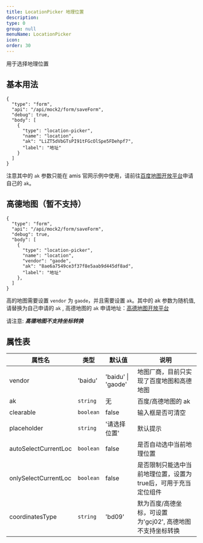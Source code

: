 ```yaml
---
title: LocationPicker 地理位置
description:
type: 0
group: null
menuName: LocationPicker
icon:
order: 30
---
```


用于选择地理位置

## 基本用法

```schema: scope="body"
{
  "type": "form",
  "api": "/api/mock2/form/saveForm",
  "debug": true,
  "body": [
    {
      "type": "location-picker",
      "name": "location",
      "ak": "LiZT5dVbGTsPI91tFGcOlSpe5FDehpf7",
      "label": "地址"
    }
  ]
}
```

注意其中的 `ak` 参数只能在 amis 官网示例中使用，请前往[百度地图开放平台](http://lbsyun.baidu.com/)申请自己的 `ak`。

## 高德地图（暂不支持）

```schema: scope="body"
{
  "type": "form",
  "api": "/api/mock2/form/saveForm",
  "debug": true,
  "body": [
    {
      "type": "location-picker",
      "name": "location",
      "vendor": "gaode",
      "ak": "8ae6a7549ce3f37f8e5aab9d445df8ad",
      "label": "地址"
    },
  ]
}
```

高的地图需要设置 `vendor` 为 `gaode`，并且需要设置 `ak`。其中的 ak 参数为随机值, 请替换为自己申请的 `ak` , 高德地图的 `ak` 申请地址：[高德地图开放平台](https://lbs.amap.com/)

请注意: **_高德地图不支持坐标转换_**

## 属性表

| 属性名          | 类型      | 默认值             | 说明                                                       |
| --------------- | --------- | ------------------ | ---------------------------------------------------------- |
| vendor          | 'baidu'   | 'baidu' \| 'gaode' | 地图厂商，目前只实现了百度地图和高德地图                   |
| ak              | `string`  | 无                 | 百度/高德地图的 ak                                         |
| clearable       | `boolean` | false              | 输入框是否可清空                                           |
| placeholder     | `string`  | '请选择位置'         | 默认提示                                                   |
| autoSelectCurrentLoc     | `boolean`  | false    | 是否自动选中当前地理位置                                 |
| onlySelectCurrentLoc     | `boolean`  | false    | 是否限制只能选中当前地理位置，设置为true后，可用于充当定位组件 |
| coordinatesType | `string`  | 'bd09'             | 默为百度/高德坐标，可设置为'gcj02', 高德地图不支持坐标转换   |

